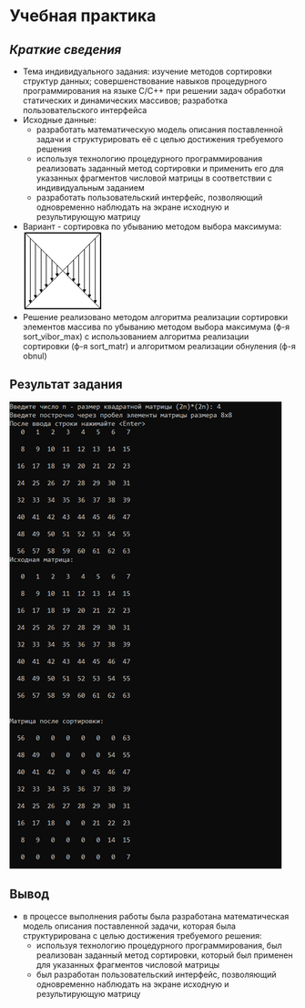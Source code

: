 # **Учебная практика**
## _Краткие сведения_
+ Тема индивидуального задания: изучение методов сортировки структур данных; совершенствование навыков процедурного программирования на языке C/C++ при решении задач обработки статических и динамических массивов; разработка пользовательского интерфейса
+ Исходные данные:
  + разработать математическую модель описания поставленной задачи и структурировать её с целью достижения требуемого решения
  + используя технологию процедурного программирования реализовать заданный метод сортировки и применить его для указанных фрагментов числовой матрицы в соответствии с индивидуальным заданием
  + разработать пользовательский интерфейс, позволяющий одновременно наблюдать на экране исходную и результирующую матрицу
+ Вариант - сортировка по убыванию методом выбора максимума:
![variant](https://github.com/Hugglet/Uchebnaya-Praktika/blob/main/Variant%20zadaniya.png)
+ Решение реализовано методом алгоритма реализации сортировки элементов массива по убыванию методом выбора максимума (ф-я sort_vibor_max) с использованием алгоритма реализации сортировки (ф-я sort_matr) и алгоритмом реализации обнуления (ф-я obnul)

## **Результат задания**
![rezultat](https://github.com/Hugglet/Uchebnaya-Praktika/blob/main/Rezultat.png)

## **Вывод**
+ в процессе выполнения работы была разработана математическая модель описания поставленной задачи, которая была структурирована с целью достижения требуемого решения:
  + используя технологию процедурного программирования, был реализован заданный метод сортировки, который был применен для указанных фрагментов числовой матрицы
  + был разработан пользовательский интерфейс, позволяющий одновременно наблюдать на экране исходную и результирующую матрицу

